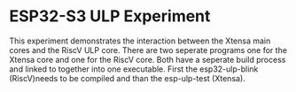 # ESP32-S3 ULP Experiment

This experiment demonstrates the interaction between the Xtensa main cores and the RiscV ULP core.
There are two seperate programs one for the Xtensa core and one for the RiscV core. Both have a seperate build process and linked to together into one executable. First the esp32-ulp-blink (RiscV)needs to be compiled and than the esp-ulp-test (Xtensa).